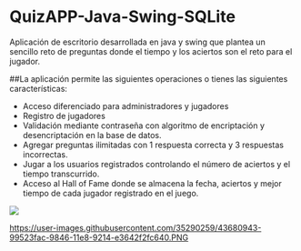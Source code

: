 # QuizAPP-Java-Swing-SQLite
Aplicación de escritorio desarrollada en java y swing que plantea un sencillo reto de preguntas donde el tiempo y los aciertos son el reto para el jugador.

##La aplicación permite las siguientes operaciones o tienes las siguientes características:
- Acceso diferenciado para administradores y jugadores
- Registro de jugadores
- Validación mediante contraseña con algoritmo de encriptación y desencriptación en la base de datos.
- Agregar preguntas ilimitadas con 1 respuesta correcta y 3 respuestas incorrectas.
- Jugar a los usuarios registrados controlando el número de aciertos y el tiempo transcurrido.
- Acceso al Hall of Fame donde se almacena la fecha, aciertos y mejor tiempo de cada jugador registrado en el juego.

![](https://user-images.githubusercontent.com/35290259/43680942-99394efc-9846-11e8-9b61-46bd9ddc2bf7.PNG)

https://user-images.githubusercontent.com/35290259/43680943-99523fac-9846-11e8-9214-e3642f2fc640.PNG
